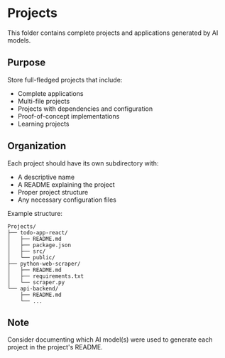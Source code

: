 # Projects

This folder contains complete projects and applications generated by AI models.

## Purpose

Store full-fledged projects that include:
- Complete applications
- Multi-file projects
- Projects with dependencies and configuration
- Proof-of-concept implementations
- Learning projects

## Organization

Each project should have its own subdirectory with:
- A descriptive name
- A README explaining the project
- Proper project structure
- Any necessary configuration files

Example structure:
```
Projects/
├── todo-app-react/
│   ├── README.md
│   ├── package.json
│   ├── src/
│   └── public/
├── python-web-scraper/
│   ├── README.md
│   ├── requirements.txt
│   └── scraper.py
└── api-backend/
    ├── README.md
    └── ...
```

## Note

Consider documenting which AI model(s) were used to generate each project in the project's README.

